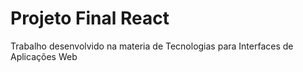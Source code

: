 # Projeto Final React

Trabalho desenvolvido na materia de Tecnologias para Interfaces de Aplicações Web
